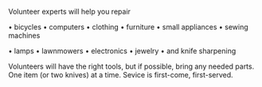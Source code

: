 Volunteer experts will help you repair

• bicycles • computers • clothing • furniture • small appliances • sewing machines

• lamps • lawnmowers • electronics • jewelry •  and knife sharpening

Volunteers will have the right tools, but if possible, bring any needed parts. One item (or two knives) at a time. Sevice is first-come, first-served.
